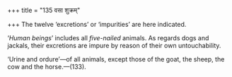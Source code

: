 +++
title = "135 वसा शुक्रम्"

+++
The twelve ‘excretions’ or ‘impurities’ are here indicated.

‘*Human beings*’ includes all *five-nailed* animals. As regards dogs and
jackals, their excretions are impure by reason of their own
untouchability.

‘Urine and ordure’—of all animals, except those of the goat, the sheep,
the cow and the horse.—(133).


